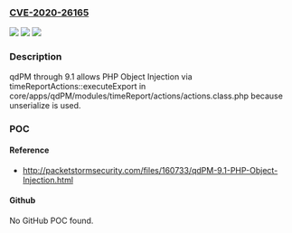### [CVE-2020-26165](https://cve.mitre.org/cgi-bin/cvename.cgi?name=CVE-2020-26165)
![](https://img.shields.io/static/v1?label=Product&message=n%2Fa&color=blue)
![](https://img.shields.io/static/v1?label=Version&message=n%2Fa&color=blue)
![](https://img.shields.io/static/v1?label=Vulnerability&message=n%2Fa&color=brighgreen)

### Description

qdPM through 9.1 allows PHP Object Injection via timeReportActions::executeExport in core/apps/qdPM/modules/timeReport/actions/actions.class.php because unserialize is used.

### POC

#### Reference
- http://packetstormsecurity.com/files/160733/qdPM-9.1-PHP-Object-Injection.html

#### Github
No GitHub POC found.

